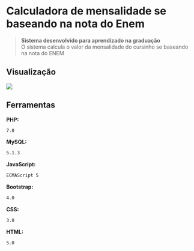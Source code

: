 # Calculadora de mensalidade se baseando na nota do Enem
> **Sistema desenvolvido para aprendizado na graduação** <br>
O sistema calcula o valor da mensalidade do cursinho se baseando na nota do ENEM

## Visualização

![](Capturar.PNG)

## Ferramentas

**PHP:**

```sh
7.0
```

**MySQL:**

```sh
5.1.3
```

**JavaScript:**

```sh
ECMAScript 5
```

**Bootstrap:**

```sh
4.0
```

**CSS:**

```sh
3.0
```

**HTML:**

```sh
5.0
```
